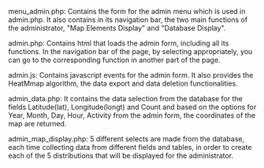 menu_admin.php: Contains the form for the admin menu which is used in admin.php. It also contains in its navigation bar, the two main functions of the administrator, "Map Elements Display" and "Database Display".

admin.php: Contains html that loads the admin form, including all its functions. In the navigation bar of the page, by selecting appropriately, you can go to the corresponding function in another part of the page. 
 
admin.js: Contains javascript events for the admin form. It also provides the HeatMmap algorithm, the data export and data deletion functionalities.

admin_data.php: It contains the data selection from the database for the fields Latitude(lat), Longitude(longt) and Count and based on the options for Year, Month, Day, Hour, Activity from the admin form, the coordinates of the map are returned.

admin_map_display.php: 5 different selects are made from the database, each time collecting data from different fields and tables, in order to create each of the 5 distributions that will be displayed for the administrator.   
